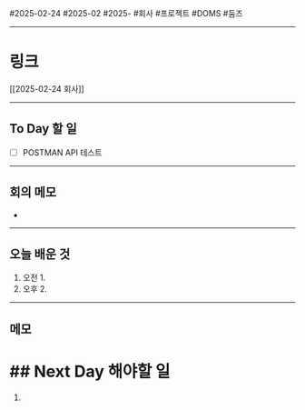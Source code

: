 #2025-02-24 #2025-02 #2025- 
#회사 #프로젝트 #DOMS #둠즈 


------
# 링크 
[[2025-02-24 회사]]

---
## To Day 할 일
- [ ] POSTMAN API 테스트
---
## 회의 메모
- 
---
## 오늘 배운 것
1. 오전
    1. 
2. 오후
    2. 
---
## 메모


# ## Next Day 해야할 일
1. 
